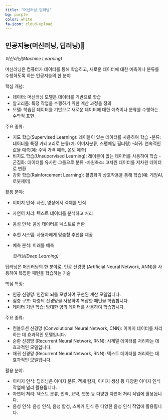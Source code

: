 ```yaml
---
title: "머신러닝,딥러닝"
bg: purple
color: white
fa-icon: cloud-upload
---
```


## 인공지능(머신러닝, 딥러닝)🤖

   *머신러닝(Machine Learning)*
   

머신러닝은 컴퓨터가 데이터를 통해 학습하고, 새로운 데이터에 대한 예측이나 분류를 수행하도록 하는 인공지능의 한 분야

핵심 개념:

- 데이터: 머신러닝 모델은 데이터를 기반으로 학습
- 알고리즘: 특정 작업을 수행하기 위한 계산 과정을 정의
- 모델: 학습된 데이터를 기반으로 새로운 데이터에 대한 예측이나 분류를 수행하는 수학적 표현

주요 종류:

- 지도 학습(Supervised Learning): 레이블이 있는 데이터를 사용하여 학습
    -분류: 데이터를 특정 카테고리로 분류(예: 이미지분류, 스팸메일 필터링)
    -회귀: 연속적인 값을 예측(예: 주택 가격 예측, 온도 예측)
- 비지도 학습(Unsupervised Learning): 레이블이 없는 데이터를 사용하여 학습
    -군집화: 데이터를 유사한 그룹으로 분류
    -차원축소: 고차원 데이터를 저차원 데이터로 변환
- 강화 학습(Rainforcement Learning): 활경화긔 상호작용을 통해 학습(예: 게임AI, 로봇제어)

활용 분야:

- 이미지 인식: 사진, 영상에서 객체를 인식
- 자연어 처리: 텍스트 데이터를 분석하고 처리
- 음성 인식: 음성 데이터를 텍스트로 변환
- 추천 시스템: 사용자에게 맞춤형 추천을 제공
- 예측 분석: 미래를 예측


  

   *딥러닝(Deep Learning)*
  

딥러닝은 머신러닝의 한 분야로,  인공 신경망 (Artificial Neural Network, ANN)을  사용하여  복잡한  패턴을  학습하는 기술
 
핵심 특징:

- 인공 신경망:  인간의  뇌를  모방하여  구현된  계산 모델입니다.
- 심층 구조:  다층의  신경망을  사용하여  복잡한  패턴을  학습합니다.
- 데이터 기반 학습:  방대한  양의  데이터를  사용하여  학습합니다.

주요 종류:

- 컨볼루션 신경망 (Convolutional Neural Network, CNN):  이미지 데이터를  처리하는 데  효과적인  모델입니다.
- 순환 신경망 (Recurrent Neural Network, RNN):  시계열 데이터를  처리하는 데  효과적인  모델입니다.
- 재귀 신경망 (Recurrent Neural Network, RNN):  텍스트 데이터를  처리하는 데  효과적인  모델입니다.

 활용 분야:

- 이미지 인식:  딥러닝은  이미지 분류,  객체 탐지,  이미지 생성 등  다양한  이미지 인식  작업에  널리  활용됩니다.
- 자연어 처리:  텍스트 분류,  번역,  요약,  챗봇 등  다양한  자연어 처리  작업에  활용됩니다.
- 음성 인식:  음성 인식,  음성 합성,  스피커 인식 등  다양한  음성 인식  작업에  활용됩니다.

 


